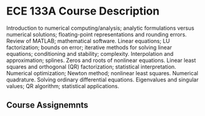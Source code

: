 # ECE 133A Course Description

Introduction to numerical computing/analysis; analytic formulations versus numerical solutions; floating-point representations and rounding errors. Review of MATLAB; mathematical software. Linear equations; LU factorization; bounds on error; iterative methods for solving linear equations; conditioning and stability; complexity. Interpolation and approximation; splines. Zeros and roots of nonlinear equations. Linear least squares and orthogonal (QR) factorization; statistical interpretation. Numerical optimization; Newton method; nonlinear least squares. Numerical quadrature. Solving ordinary differential equations. Eigenvalues and singular values; QR algorithm; statistical applications.

## Course Assignemnts

